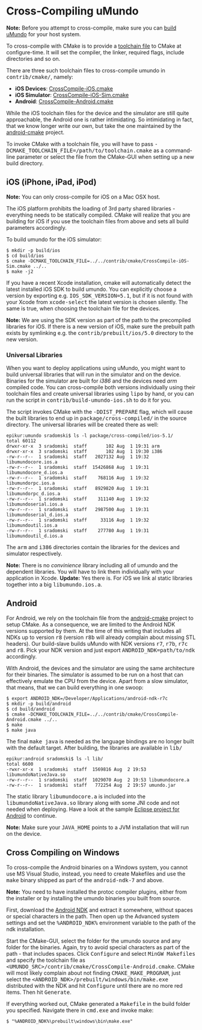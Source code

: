 # Cross-Compiling uMundo

<b>Note:</b> Before you attempt to cross-compile, make sure you can
[build uMundo](https://github.com/tklab-tud/umundo/blob/master/docs/BUILDING.md)
for your host system.

To cross-compile with CMake is to provide a [toolchain file](http://www.cmake.org/Wiki/CMake_Cross_Compiling)
to CMake at configure-time. It will set the compiler, the linker, required flags,
include directories and so on.

There are three such toolchain files to cross-compile umundo in <tt>contrib/cmake/</tt>,
namely:

 * <b>iOS Devices</b>: [CrossCompile-iOS.cmake](https://github.com/tklab-tud/umundo/blob/master/contrib/cmake/CrossCompile-iOS.cmake)
 * <b>iOS Simulator</b>: [CrossCompile-iOS-Sim.cmake](https://github.com/tklab-tud/umundo/blob/master/contrib/cmake/CrossCompile-iOS-Sim.cmake)
 * <b>Android</b>: [CrossCompile-Android.cmake](https://github.com/tklab-tud/umundo/blob/master/contrib/cmake/CrossCompile-Android.cmake)

While the iOS toolchain files for the device and the simulator are still quite
approachable, the Android one is rather intimidating. So intimidating in fact,
that we know longer write our own, but take the one maintained by the
[android-cmake](http://code.google.com/p/android-cmake/source/browse/toolchain/android.toolchain.cmake)
project.

To invoke CMake with a toolchain file, you will have to pass
<tt>-DCMAKE_TOOLCHAIN_FILE=/path/to/toolchain.cmake</tt> as a command-line parameter
or select the file from the CMake-GUI when setting up a new build directory.

## iOS (iPhone, iPad, iPod)

<b>Note:</b> You can only cross-compile for iOS on a Mac OSX host.

The iOS platform prohibits the loading of 3rd party shared libraries - everything
needs to be statically compiled. CMake will realize that you are building for iOS
if you use the toolchain files from above and sets all build parameters accordingly.

To build umundo for the iOS simulator:

    $ mkdir -p build/ios
    $ cd build/ios
    $ cmake -DCMAKE_TOOLCHAIN_FILE=../../contrib/cmake/CrossCompile-iOS-Sim.cmake ../..
    $ make -j2

If you have a recent Xcode installation, cmake will automatically detect the latest
installed iOS SDK to build umundo. You can explicitly choose a version by exporting e.g.
<tt>IOS_SDK_VERSION=5.1</tt>, but if it is not found with your Xcode from <tt>xcode-select</tt>
the latest version is chosen silently. The same is true, when choosing the toolchain file
for the devices.

<b>Note:</b> We are using the SDK version as part of the path to the precompiled libraries for
iOS. If there is a new version of iOS, make sure the prebuilt path exists by symlinking
e.g. the <tt>contrib/prebuilt/ios/5.0</tt> directory to the new version.

### Universal Libraries

When you want to deploy applications using uMundo, you might want to build universal
libraries that will run in the simulator and on the device. Binaries for the simulator
are built for _i386_ and the devices need _arm_ compiled code. You can cross-compile
both versions individually using their toolchain files and create universal libraries
using <tt>lipo</tt> by hand, or you can run the script in <tt>contrib/build-umundo-ios.sh</tt>
to do it for you.

The script invokes CMake with the <tt>-DDIST_PREPARE</tt> flag, which will cause
the built libraries to end up in <tt>package/cross-compiled/</tt> in the source
directory. The universal libraries will be created there as well:

	epikur:umundo sradomski$ ls -l package/cross-compiled/ios-5.1/
	total 60112
	drwxr-xr-x  3 sradomski  staff       102 Aug  1 19:31 arm
	drwxr-xr-x  3 sradomski  staff       102 Aug  1 19:30 i386
	-rw-r--r--  1 sradomski  staff   2027132 Aug  1 19:32 libumundocore.ios.a
	-rw-r--r--  1 sradomski  staff  15426868 Aug  1 19:31 libumundocore_d.ios.a
	-rw-r--r--  1 sradomski  staff    768116 Aug  1 19:32 libumundorpc.ios.a
	-rw-r--r--  1 sradomski  staff   8929820 Aug  1 19:31 libumundorpc_d.ios.a
	-rw-r--r--  1 sradomski  staff    311140 Aug  1 19:32 libumundoserial.ios.a
	-rw-r--r--  1 sradomski  staff   2987500 Aug  1 19:31 libumundoserial_d.ios.a
	-rw-r--r--  1 sradomski  staff     33116 Aug  1 19:32 libumundoutil.ios.a
	-rw-r--r--  1 sradomski  staff    277780 Aug  1 19:31 libumundoutil_d.ios.a

The <tt>arm</tt> and <tt>i386</tt> directories contain the libraries for the devices
and simulator respectively.

<b>Note:</b> There is no _convinience_ library including all of umundo and the
dependent libraries. You will have to link them individually with your application
in Xcode.
<b>Update:</b> Yes there is. For iOS we link al static libraries together into a
big <tt>libumundo.ios.a</tt>.


## Android

For Android, we rely on the toolchain file from the
[android-cmake](http://code.google.com/p/android-cmake/source/browse/toolchain/android.toolchain.cmake)
project to setup CMake. As a consequence, we are limited to the Android NDK versions
supported by them. At the time of this writing that includes all NDKs up to version <tt>r8</tt>
(version <tt>r8b</tt> will already complain about missing STL headers). Our build-slave builds uMundo with
NDK versions <tt>r7</tt>, <tt>r7b</tt>, <tt>r7c</tt> and <tt>r8</tt>. Pick your
NDK version and just export <tt>ANDROID_NDK=path/to/ndk</tt> accordingly.

With Android, the devices and the simulator are using the same architecture for
their binaries. The simulator is assumed to be run on a host that can effectively
emulate the CPU from the device. Apart from a slow simulator, that means, that
we can build everything in one swoop:

    $ export ANDROID_NDK=/Developer/Applications/android-ndk-r7c
    $ mkdir -p build/android
    $ cd build/android
    $ cmake -DCMAKE_TOOLCHAIN_FILE=../../contrib/cmake/CrossCompile-Android.cmake ../..
    $ make
    $ make java

The final <tt>make java</tt> is needed as the language bindings are no longer built
with the default target. After building, the libraries are available in <tt>lib/</tt>

	epikur:android sradomski$ ls -l lib/
	total 6600
	-rwxr-xr-x  1 sradomski  staff  1569816 Aug  2 19:53 libumundoNativeJava.so
	-rw-r--r--  1 sradomski  staff  1029070 Aug  2 19:53 libumundocore.a
	-rw-r--r--  1 sradomski  staff   772254 Aug  2 19:57 umundo.jar

The static library <tt>libumundocore.a</tt> is included into the <tt>libumundoNativeJava.so</tt>
library along with some JNI code and not needed when deploying. Have a look at the sample
[Eclipse project for Android](https://github.com/tklab-tud/umundo/tree/master/contrib/samples/android) to continue.

<b>Note:</b> Make sure your <tt>JAVA_HOME</tt> points to a JVM installation that
will run on the device.

## Cross Compiling on Windows

To cross-compile the Android binaries on a Windows system, you cannot use MS
Visual Studio, instead, you need to create Makefiles and use the <tt>make</tt>
binary shipped as part of the <tt>android-ndk-7</tt> and above. 

<b>Note:</b> You need to have installed the protoc compiler plugins, either from 
the installer or by installing the umundo binaries you built from source.

First, download the [Android NDK](http://dl.google.com/android/ndk/android-ndk-r8-windows.zip)
and extract it somewhere, without spaces or special characters in the path. Then
open up the <emph>Advanced system settings</emph> and set the <tt>%ANDROID_NDK%</tt>
environment variable to the path of the ndk installation.

Start the CMake-GUI, select the folder for the umundo source and any folder for
the binaries. Again, try to avoid special characters as part of the path - that
includes spaces. Click <tt>Configure</tt> and select <tt>MinGW Makefiles</tt>
and specify the toolchain file as <tt>&lt;UMUNDO_SRC&gt;/contrib/cmake/CrossCompile-Android.cmake</tt>.
CMake will most likely complain about not finding <tt>CMAKE_MAKE_PROGRAM</tt>, just
select the <tt>&lt;ANDROID_NDK&gt;/prebuilt/windows/bin/make.exe</tt> distributed
with the NDK and hit <tt>Configure</tt> until there are no more red items. Then
hit <tt>Generate</tt>.

If everything worked out, CMake generated a <tt>Makefile</tt> in the build folder
you specified. Navigate there in <tt>cmd.exe</tt> and invoke make:

	$ "%ANDROID_NDK%\prebuilt\windows\bin\make.exe"
	
